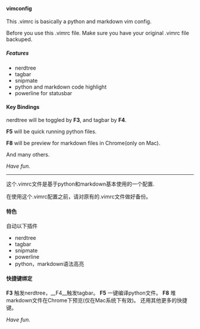 #### vimconfig

This .vimrc is basically a python and markdown vim config.

Before you use this .vimrc file. Make sure you have your original .vimrc file backuped.

##### Features

* nerdtree
* tagbar 
* snipmate
* python and markdown code highlight
* powerline for statusbar

#### Key Bindings

 nerdtree will be toggled by __F3__, and tagbar by __F4__.

 __F5__ will be quick running python files.

 __F8__ will be preview for markdown files in Chrome(only on Mac).

 And many others.

_Have fun._


---

这个.vimrc文件是基于python和markdown基本使用的一个配置.

在使用这个.vimrc配置之前，请对原有的.vimrc文件做好备份。

#### 特色
自动以下插件
* nerdtree
* tagbar 
* snipmate
* powerline
* python，markdown语法高亮


#### 快捷键绑定

__F3__ 触发nerdtree，__F4__触发tagbar。
__F5__ 一键编译python文件。
__F8__ 堆markdown文件在Chrome下预览(仅在Mac系统下有效)。
还用其他更多的快捷键。


_Have fun._
